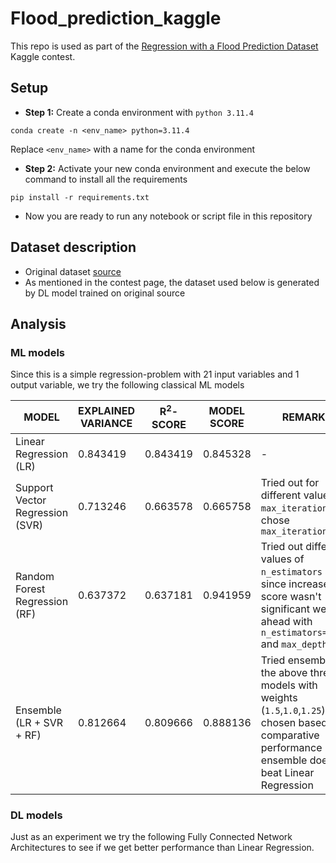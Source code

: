 # Flood_prediction_kaggle

This repo is used as part of the [Regression with a Flood Prediction Dataset](https://www.kaggle.com/competitions/playground-series-s4e5/overview) Kaggle contest.

## Setup

- **Step 1:** Create a conda environment with `python 3.11.4`

```
conda create -n <env_name> python=3.11.4
```
Replace `<env_name>` with a name for the conda environment

- **Step 2:** Activate your new conda environment and execute the below command to install all the requirements

```
pip install -r requirements.txt
```

- Now you are ready to run any notebook or script file in this repository

## Dataset description

- Original dataset [source](https://www.kaggle.com/datasets/brijlaldhankour/flood-prediction-factors)
- As mentioned in the contest page, the dataset used below is generated by DL model trained on original source

## Analysis

### ML models

Since this is a simple regression-problem with 21 input variables and 1 output variable, we try the following classical ML models

| MODEL | EXPLAINED VARIANCE | R<sup>2</sup>-SCORE | MODEL SCORE | REMARKS |
|----|----|----|----|----|
| Linear Regression (LR) | 0.843419 | 0.843419 | 0.845328 | - |
| Support Vector Regression (SVR) | 0.713246 | 0.663578 | 0.665758 | Tried out for different values of `max_iterations` and chose `max_iterations=600` |
| Random Forest Regression (RF) | 0.637372 | 0.637181 | 0.941959 | Tried out different values of `n_estimators` and since increase in score wasn't significant went ahead with `n_estimators=25` and `max_depth=30` |
| Ensemble (LR + SVR + RF) | 0.812664 | 0.809666 | 0.888136 | Tried ensemble of the above three models with weights (`1.5`,`1.0`,`1.25`) chosen based on comparative performance - but ensemble doesn't beat Linear Regression |

### DL models

Just as an experiment we try the following Fully Connected Network Architectures to see if we get better performance than Linear Regression.

